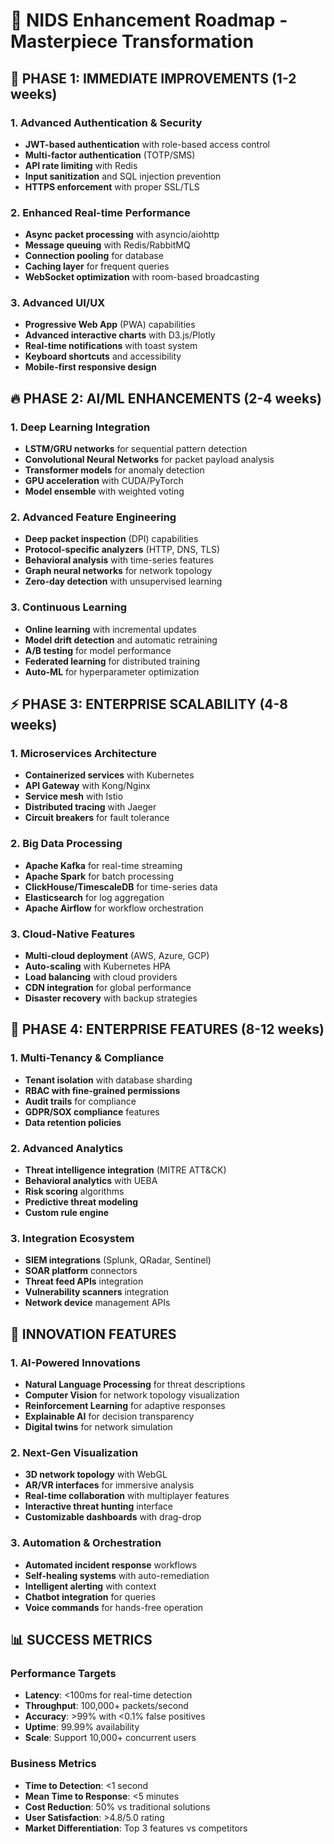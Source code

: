 # 🚀 NIDS Enhancement Roadmap - Masterpiece Transformation

## 🎯 PHASE 1: IMMEDIATE IMPROVEMENTS (1-2 weeks)

### 1. Advanced Authentication & Security
- **JWT-based authentication** with role-based access control
- **Multi-factor authentication** (TOTP/SMS)
- **API rate limiting** with Redis
- **Input sanitization** and SQL injection prevention
- **HTTPS enforcement** with proper SSL/TLS

### 2. Enhanced Real-time Performance
- **Async packet processing** with asyncio/aiohttp
- **Message queuing** with Redis/RabbitMQ
- **Connection pooling** for database
- **Caching layer** for frequent queries
- **WebSocket optimization** with room-based broadcasting

### 3. Advanced UI/UX
- **Progressive Web App** (PWA) capabilities
- **Advanced interactive charts** with D3.js/Plotly
- **Real-time notifications** with toast system
- **Keyboard shortcuts** and accessibility
- **Mobile-first responsive design**

## 🔥 PHASE 2: AI/ML ENHANCEMENTS (2-4 weeks)

### 1. Deep Learning Integration
- **LSTM/GRU networks** for sequential pattern detection
- **Convolutional Neural Networks** for packet payload analysis
- **Transformer models** for anomaly detection
- **GPU acceleration** with CUDA/PyTorch
- **Model ensemble** with weighted voting

### 2. Advanced Feature Engineering
- **Deep packet inspection** (DPI) capabilities
- **Protocol-specific analyzers** (HTTP, DNS, TLS)
- **Behavioral analysis** with time-series features
- **Graph neural networks** for network topology
- **Zero-day detection** with unsupervised learning

### 3. Continuous Learning
- **Online learning** with incremental updates
- **Model drift detection** and automatic retraining
- **A/B testing** for model performance
- **Federated learning** for distributed training
- **Auto-ML** for hyperparameter optimization

## ⚡ PHASE 3: ENTERPRISE SCALABILITY (4-8 weeks)

### 1. Microservices Architecture
- **Containerized services** with Kubernetes
- **API Gateway** with Kong/Nginx
- **Service mesh** with Istio
- **Distributed tracing** with Jaeger
- **Circuit breakers** for fault tolerance

### 2. Big Data Processing
- **Apache Kafka** for real-time streaming
- **Apache Spark** for batch processing
- **ClickHouse/TimescaleDB** for time-series data
- **Elasticsearch** for log aggregation
- **Apache Airflow** for workflow orchestration

### 3. Cloud-Native Features
- **Multi-cloud deployment** (AWS, Azure, GCP)
- **Auto-scaling** with Kubernetes HPA
- **Load balancing** with cloud providers
- **CDN integration** for global performance
- **Disaster recovery** with backup strategies

## 🏢 PHASE 4: ENTERPRISE FEATURES (8-12 weeks)

### 1. Multi-Tenancy & Compliance
- **Tenant isolation** with database sharding
- **RBAC with fine-grained permissions**
- **Audit trails** for compliance
- **GDPR/SOX compliance** features
- **Data retention policies**

### 2. Advanced Analytics
- **Threat intelligence integration** (MITRE ATT&CK)
- **Behavioral analytics** with UEBA
- **Risk scoring** algorithms
- **Predictive threat modeling**
- **Custom rule engine**

### 3. Integration Ecosystem
- **SIEM integrations** (Splunk, QRadar, Sentinel)
- **SOAR platform** connectors
- **Threat feed APIs** integration
- **Vulnerability scanners** integration
- **Network device** management APIs

## 🌟 INNOVATION FEATURES

### 1. AI-Powered Innovations
- **Natural Language Processing** for threat descriptions
- **Computer Vision** for network topology visualization
- **Reinforcement Learning** for adaptive responses
- **Explainable AI** for decision transparency
- **Digital twins** for network simulation

### 2. Next-Gen Visualization
- **3D network topology** with WebGL
- **AR/VR interfaces** for immersive analysis
- **Real-time collaboration** with multiplayer features
- **Interactive threat hunting** interface
- **Customizable dashboards** with drag-drop

### 3. Automation & Orchestration
- **Automated incident response** workflows
- **Self-healing systems** with auto-remediation
- **Intelligent alerting** with context
- **Chatbot integration** for queries
- **Voice commands** for hands-free operation

## 📊 SUCCESS METRICS

### Performance Targets
- **Latency**: <100ms for real-time detection
- **Throughput**: 100,000+ packets/second
- **Accuracy**: >99% with <0.1% false positives
- **Uptime**: 99.99% availability
- **Scale**: Support 10,000+ concurrent users

### Business Metrics
- **Time to Detection**: <1 second
- **Mean Time to Response**: <5 minutes
- **Cost Reduction**: 50% vs traditional solutions
- **User Satisfaction**: >4.8/5.0 rating
- **Market Differentiation**: Top 3 features vs competitors